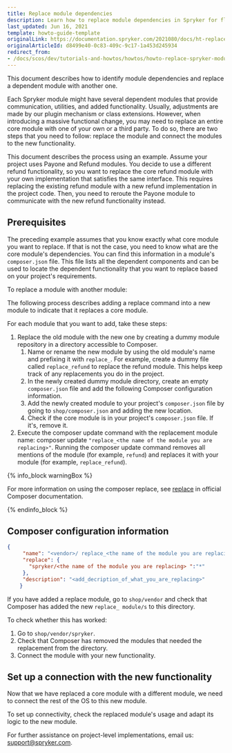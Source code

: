 ```yaml
---
title: Replace module dependencies
description: Learn how to replace module dependencies in Spryker for flexible backend customization. Optimize data interactions and tailor modules to fit your needs.
last_updated: Jun 16, 2021
template: howto-guide-template
originalLink: https://documentation.spryker.com/2021080/docs/ht-replace-bundle-dependencies
originalArticleId: d8499e40-0c83-409c-9c17-1a453d245934
redirect_from:
- /docs/scos/dev/tutorials-and-howtos/howtos/howto-replace-spryker-module-dependencies.html
---
```


This document describes how to identify module dependencies and replace a dependent module with another one.

Each Spryker module might have several dependent modules that provide communication, utilities, and added functionality. Usually, adjustments are made by our plugin mechanism or class extensions. However, when introducing a massive functional change, you may need to replace an entire core module with one of your own or a third party. To do so, there are two steps that you need to follow: replace the module and connect the modules to the new functionality.


This document describes the process using an example. Assume your project uses Payone and Refund modules. You decide to use a different refund functionality, so you want to replace the core refund module with your own implementation that satisfies the same interface. This requires replacing the existing refund module with a new refund implementation in the project code. Then, you need to reroute the Payone module to communicate with the new refund functionality instead.

## Prerequisites

The preceding example assumes that you know exactly what core module you want to replace. If that is not the case, you need to know what are the core module's dependencies. You can find this information in a module's `composer.json` file. This file lists all the dependent components and can be used to locate the dependent functionality that you want to replace based on your project's requirements.

To replace a module with another module:

The following process describes adding a replace command into a new module to indicate that it replaces a core module.

For each module that you want to add, take these steps:

1. Replace the old module with the new one by creating a dummy module repository in a directory accessible to Composer.
    1. Name or rename the new module by using the old module's name and prefixing it with `replace_`.  For example, create a dummy file called `replace_refund` to replace the refund module. This helps keep track of any replacements you do in the project.
    2. In the newly created dummy module directory, create an empty `composer.json` file and add the following Composer configuration information.
    3. Add the newly created module to your project's `composer.json` file by going to `shop/composer.json` and adding the new location.
    4. Check if the core module is in your project's `composer.json` file. If it's, remove it.
2. Execute the composer update command with the replacement module name: composer update `"replace_<the name of the module you are replacing>"`. Running the composer update command removes all mentions of the module (for example, `refund`) and replaces it with your module (for example, `replace_refund`).

{% info_block warningBox %}

For more information on using the composer replace, see [replace](https://getcomposer.org/doc/04-schema.md#replace) in official Composer documentation.

{% endinfo_block %}

## Composer configuration information

```json
{
     "name": "<vendor>/ replace_<the name of the module you are replacing> ",
     "replace": {
       "spryker/<the name of the module you are replacing> ":"*"
     },
     "description": "<add_decription_of_what_you_are_replacing>"
    }
```

If you have added a replace module, go to `shop/vendor` and check that Composer has added the new `replace_ module/s` to this directory.

To check whether this has worked:

1. Go to `shop/vendor/spryker`.
2. Check that Composer has removed the modules that needed the replacement from the directory.
3. Connect the module with your new functionality.

## Set up a connection with the new functionality

Now that we have replaced a core module with a different module, we need to connect the rest of the OS to this new module.

To set up connectivity, check the replaced module's usage and adapt its logic to the new module.

For further assistance on project-level implementations, email us: [support@spryker.com](mailto:support@spryker.com).
